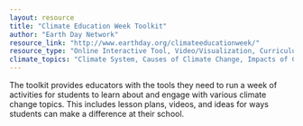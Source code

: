 ```yaml
---
layout: resource
title: "Climate Education Week Toolkit"
author: "Earth Day Network"
resource_link: "http://www.earthday.org/climateeducationweek/"
resource_type: "Online Interactive Tool, Video/Visualization, Curriculum, Website"
climate_topics: "Climate System, Causes of Climate Change, Impacts of Climate Change, Mitigation, Adaptation"
---
```


The toolkit provides educators with the tools they need to run a week of activities for students to learn about and engage with various climate change topics. This includes lesson plans, videos, and ideas for ways students can make a difference at their school.